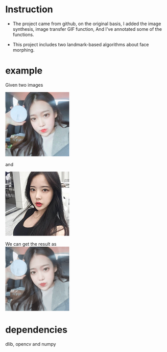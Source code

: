 # Instruction
* The project came from github, on the original basis, I added the image synthesis, image transfer GIF function, And I've annotated some of the functions.

* This project includes two landmark-based algorithms about face morphing.

# example
Given two images   

![](img/girl.png)    

and   

![](img/girl2.png)    

We can get the result as   
![](img/img_affine/combine_girl.gif)    


# dependencies
dlib, opencv and numpy